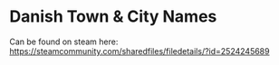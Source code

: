 # Danish Town & City Names

Can be found on steam here: https://steamcommunity.com/sharedfiles/filedetails/?id=2524245689